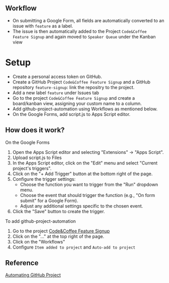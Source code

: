 ## Workflow

- On submitting a Google Form, all fields are automatically converted to an issue with `feature` as a label.
- The issue is then automatically added to the Project `Code&Coffee Feature Signup` and again moved to `Speaker Queue` under the Kanban view

# Setup

- Create a personal access token on GitHub.
- Create a GitHub Project `Code&Coffee Feature Signup` and a GitHub repository `feature-signup`: link the repositry to the project.
- Add a new label `feature` under Issues tab
- Go to the project `Code&Coffee Feature Signup` and create a board/kanban view, assigning your custom name to a column.
- Add github-project-automation using Workflows as mentioned below.
- On the Google Forms, add script.js to Apps Script editor.

## How does it work?

On the Google Forms

1. Open the Apps Script editor and selecting "Extensions" → "Apps Script".
2. Upload script.js to Files
3. In the Apps Script editor, click on the "Edit" menu and select "Current project's triggers".
4. Click on the "+ Add Trigger" button at the bottom right of the page.
5. Configure the trigger settings:
   - Choose the function you want to trigger from the "Run" dropdown menu.
   - Choose the event that should trigger the function (e.g., "On form submit" for a Google Form).
   - Adjust any additional settings specific to the chosen event.
6. Click the "Save" button to create the trigger.

To add github-project-automation

1. Go to the project [Code&Coffee Feature Signup](https://github.com/users/frieda-huang/projects/8)
2. Click on the "..." at the top right of the page.
3. Click on the "Workflows"
4. Configure `Item added to project` and `Auto-add to project`

## Reference

[Automating GitHub Project](https://docs.github.com/en/issues/planning-and-tracking-with-projects/automating-your-project/adding-items-automatically)
